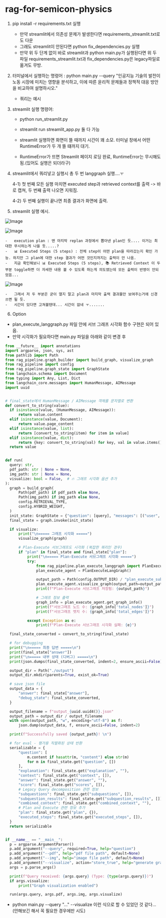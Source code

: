 # rag-for-semicon-physics

1. pip install -r requirements.txt 실행

    -   만약 streamlit에서 의존성 문제가 발생한다면 requirements_streamlit.txt로도 다운
    -   그래도 streamlit이 안된다면 python fix_dependencies.py 실행
    -   만약 위 두 단계 없이 바로 streamlit과 python main.py가 실행된다면 위 두 파일 requirements_streamlit.txt과 fix_dependencies.py은 legacy파일로 옮겨도 무방.

2. 터미널에서 실행하는 명령어 : python main.py --query "인공지능 기술의 발전이 노동 시장에 미치는 영향을 분석하고, 이에 따른 윤리적 문제들과 정책적 대응 방안을 비교하여 설명하시오."

    -   쿼리는 예시

3. streamlit 실행 명령어:

    -   python run_streamlit.py
    -   streamlit run streamlit_app.py
        둘 다 가능

    -   streamlit 실행하면 화면이 뜰 때까지 시간이 꽤 소모. 터미널 창에서 어떤 RuntimeError가 두 개 뜰 떄까지 대기.
    -   RuntimeError가 뜨면 Streamlit 페이지 로딩 완료, RuntimeError는 무시해도 됨.(있어도 실행은 되더라구)

4. streamlit에서 쿼리넣고 실행시 총 두 번 langgraph 실행....ㅜ

    4-1) 첫 번째 모든 실행 마치면 executed step과 retrieved context를 출력 -> 바로 캡쳐, 두 번쨰 출력 나오면 지워짐.
   
    4-2) 두 번째 실행이 끝나면 최종 결과가 화면에 출력.

5. streamlit 실행 예시.

![Image](https://github.com/user-attachments/assets/12186f89-56ce-4d52-94d5-1f5a973a9b90)

![Image](https://github.com/user-attachments/assets/49749f8c-d467-44d4-8f3b-966b6aa526f5)
    
    -   execution plan : 맨 마지막 replan 과정에서 뽑아낸 plan인 듯.... 이거는 최대한 무시하는게 나을 듯.....?
    -   📊 Executed Steps (5 steps) : 전체 step이 어떤 plan을 따라갔는지 확인 가능. 하지만 그 plan에 대한 step 결과가 어떤 것인지까지는 출력이 안 나옴.
    -   지금 확인해보니 📊 Executed Steps (5 steps), 📚 Retrieved Context 이 두 부분 toggle하면 더 자세한 내용 볼 수 있도록 하는게 의도였는데 모든 출력이 반영이 안되었음...

![Image](https://github.com/user-attachments/assets/9aaa7e53-8805-4d2f-8866-01a8c22d1ac7)

    -   그래서 저 두 부분은 굳이 열지 말고 plan과 마지막 출력 결과물만 보여주는거에 신경쓰면 될 듯.
    -   시간이 있다면 고쳐볼텐데... 시간이 없네 ㅜ.......

6. Option

-   plan_execute_langgraph.py 파일 안에 서브 그래프 시각화 함수 구현은 되어 있음.
-   만약 시각화가 필요하다면 main.py 파일을 아래와 같이 변경 후

```python
from __future__ import annotations
import argparse, json, sys, ast
from pathlib import Path
from rag_pipeline.graph_builder import build_graph, visualize_graph
from rag_pipeline import config
from rag_pipeline.graph_state import GraphState
from langchain.schema import Document
from typing import Any, List, Dict
from langchain_core.messages import HumanMessage, AIMessage
import uuid


# final_state에서 HumanMessage / AIMessage 객체를 문자열로 변환
def convert_to_string(value):
  if isinstance(value, (HumanMessage, AIMessage)):
      return value.content
  elif isinstance(value, Document):
      return value.page_content
  elif isinstance(value, list):
      return [convert_to_string(item) for item in value]
  elif isinstance(value, dict):
      return {key: convert_to_string(val) for key, val in value.items()}
  return value


def run(
  query: str,
  pdf_path: str | None = None,
  img_path: str | None = None,
  visualize: bool = False,  # 🔥 그래프 시각화 옵션 추가
):
  graph = build_graph(
      Path(pdf_path) if pdf_path else None,
      Path(img_path) if img_path else None,
      config.RETRIEVAL_TYPE,
      config.HYBRID_WEIGHT,
  )
  init_state: GraphState = {"question": [query], "messages": [("user", query)]}
  final_state = graph.invoke(init_state)

  if visualize:
      print("\n===== 그래프 시각화 =====")
      visualize_graph(graph)

      # Plan-Execute 서브그래프도 시각화 (복잡한 쿼리인 경우)
      if "plan" in final_state and final_state["plan"]:
          print("\n===== Plan-Execute 서브그래프 시각화 =====")
          try:
              from rag_pipeline.plan_execute_langgraph import PlanExecuteLangGraph
              plan_execute_agent = PlanExecuteLangGraph()

              output_path = Path(config.OUTPUT_DIR) / "plan_execute_subgraph.png"
              plan_execute_agent.visualize_graph(output_path=output_path)
              print(f"Plan-Execute 서브그래프 저장됨: {output_path}")

              # 그래프 정보 출력
              graph_info = plan_execute_agent.get_graph_info()
              print(f"서브그래프 노드 수: {graph_info['total_nodes']}")
              print(f"서브그래프 엣지 수: {graph_info['total_edges']}")

          except Exception as e:
              print(f"Plan-Execute 서브그래프 시각화 실패: {e}")

  final_state_converted = convert_to_string(final_state)

  # for debugging
  print("\n===== 최종 답변 =====\n")
  print(final_state["answer"])
  print("\n===== 내부 상태 (디버그) =====\n")
  print(json.dumps(final_state_converted, indent=2, ensure_ascii=False))

  output_dir = Path("./output")
  output_dir.mkdir(parents=True, exist_ok=True)

  # save json file
  output_data = {
      "answer": final_state["answer"],
      "debug_state": final_state_converted,
  }

  output_filename = f"output_{uuid.uuid4()}.json"
  output_path = output_dir / output_filename
  with open(output_path, "w", encoding="utf-8") as f:
      json.dump(output_data, f, ensure_ascii=False, indent=2)

  print(f"Successfully saved {output_path}! \n")

  # for eval - 평가용 직렬화된 상태 반환
  serializable = {
      "question": [
          m.content if hasattr(m, "content") else str(m)
          for m in final_state.get("question", [])
      ],
      "explanation": final_state.get("explanation", ""),
      "context": final_state.get("context", []),
      "answer": final_state.get("answer", ""),
      "score": final_state.get("scores", []),
      # Legacy Query decomposition 관련 정보
      "subquestions": final_state.get("subquestions", []),
      "subquestion_results": final_state.get("subquestion_results", []),
      "combined_context": final_state.get("combined_context", ""),
      # Plan and Execute 관련 정보 추가
      "plan": final_state.get("plan", {}),
      "executed_steps": final_state.get("executed_steps", []),
  }
  return serializable


if __name__ == "__main__":
  p = argparse.ArgumentParser()
  p.add_argument("--query", required=True, help="question")
  p.add_argument("--pdf", help="pdf file path", default=None)
  p.add_argument("--img", help="image file path", default=None)
  p.add_argument("--visualize", action="store_true", help="generate graph visualizations")  # 🔥 시각화 옵션
  args = p.parse_args()

  print(f"Query received: {args.query} (Type: {type(args.query)})")
  if args.visualize:
      print("Graph visualization enabled")

  run(args.query, args.pdf, args.img, args.visualize)

```

-   python main.py --query "..." --visualize 이런 식으로 할 수 있었던 것 같다... (안해보긴 해서 꼭 필요한 경우에만 시도)
